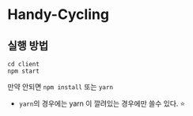 # Handy-Cycling

## 실행 방법
```
cd client
npm start
```

만약 안되면
`npm install` 또는 `yarn` 
- `yarn`의 경우에는 yarn 이 깔려있는 경우에만 쓸수 있다. :star:
